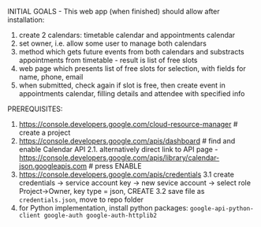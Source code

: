 INITIAL GOALS - This web app (when finished) should allow after installation:

1. create 2 calendars: timetable calendar and appointments calendar
2. set owner, i.e. allow some user to manage both calendars
3. method which gets future events from both calendars and substracts appointments from timetable - result is list of free slots
4. web page which presents list of free slots for selection, with fields for name, phone, email
5. when submitted, check again if slot is free, then create event in appointments calendar, filling details and attendee with specified info

PREREQUISITES:

1. https://console.developers.google.com/cloud-resource-manager # create a project
2. https://console.developers.google.com/apis/dashboard # find and enable Calendar API
2.1. alternatively direct link to API page - https://console.developers.google.com/apis/library/calendar-json.googleapis.com # press ENABLE
3. https://console.developers.google.com/apis/credentials
3.1 create credentials -> service account key -> new sevice account -> select role Project->Owner, key type = json, CREATE
3.2 save file as `credentials.json`, move to repo folder
4. for Python implementation, install python packages: `google-api-python-client google-auth google-auth-httplib2`
